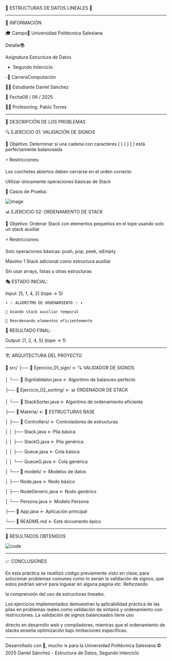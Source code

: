 🌟 ESTRUCTURAS DE DATOS LINEALES 🌟

-------------------------------------------------------------------------------------------------------------
📌 INFORMACIÓN

🎓 Campo📝 Universidad Politécnica Salesiana


Detalle📚 

Asignatura Estructura de Datos 


- Segundo Interciclo

  
-🏫 CarreraComputación


👨‍💻 Estudiante  Daniel Sánchez


📅 Fecha08 / 06 / 2025


👨‍🏫 ProfesorIng. Pablo Torres

-------------------------------------------------------------------------------------------------------------

🧠 DESCRIPCIÓN DE LOS PROBLEMAS

🔍 EJERCICIO 01: VALIDACIÓN DE SIGNOS

🎯 Objetivo: Determinar si una cadena con caracteres ( ) { } [ ] está perfectamente balanceada

⚡ Restricciones:

Los corchetes abiertos deben cerrarse en el orden correcto

Utilizar únicamente operaciones básicas de Stack

🧪 Casos de Prueba:

![image](https://github.com/user-attachments/assets/1dc83371-e361-4daa-a441-c4d0b6f5d9a5)


📊 EJERCICIO 02: ORDENAMIENTO DE STACK

🎯 Objetivo: Ordenar Stack con elementos pequeños en el tope usando solo un stack auxiliar

⚡ Restricciones:

Solo operaciones básicas: push, pop, peek, isEmpty

Máximo 1 Stack adicional como estructura auxiliar

Sin usar arrays, listas u otras estructuras

🎭 ESTADO INICIAL:

Input: [5, 1, 4, 2] (tope → 5)

    ⬇️ ✨ ALGORITMO DE ORDENAMIENTO ✨ ⬇️
    
    🔄 Usando stack auxiliar temporal
    
    🎯 Reordenando elementos eficientemente

🎉 RESULTADO FINAL:

Output: [1, 2, 4, 5] (tope → 1)

-------------------------------------------------------------------------------------------------------------

🏗️ ARQUITECTURA DEL PROYECTO

📂 src/
├── 📁 Ejercicio_01_sign/           ← 🔍 VALIDADOR DE SIGNOS

│   └── 🧠 SignValidator.java         ← Algoritmo de balanceo perfecto


├── 📁 Ejercicio_02_sorting/          ← 📊 ORDENADOR DE STACK


│   └── 🚀 StackSorter.java           ← Algoritmo de ordenamiento eficiente

├── 📁 Materia/                       ← 🎪 ESTRUCTURAS BASE

│   ├── 📁 Controllers/               ← Controladores de estructuras

│   │   ├── Stack.java               ← Pila básica

│   │   ├── StackG.java              ← Pila genérica

│   │   ├── Queue.java               ← Cola básica

│   │   └── QueueG.java              ← Cola genérica

│   └── 📁 models/                    ← Modelos de datos

│       ├── Node.java                ← Nodo básico

│       ├── NodeGeneric.java         ← Nodo genérico

│       └── Persona.java             ← Modelo Persona

├── 🎯 App.java                       ← Aplicación principal

└── 📜 README.md                      ← Este documento épico

-------------------------------------------------------------------------------------------------------------

📌 RESULTADOS OBTENIDOS

![code](https://github.com/user-attachments/assets/6dcf2f65-3708-413c-a05f-e022ecf6ffc2)

-------------------------------------------------------------------------------------------------------------
📈 CONCLUSIONES

En esta práctica se reutilizó código previamente visto en clase, para solucionar problemas comunes como lo serían la validación de signos, que estos podrían servir para loguear en alguna página etc. Reforzando 

la comprensión del uso de estructuras lineales.

Los ejercicios implementados demuestran la aplicabilidad práctica de las pilas en problemas reales como validación de sintaxis y ordenamiento con restricciones. La validación de signos balanceados tiene uso 

directo en desarrollo web y compiladores, mientras que el ordenamiento de stacks enseña optimización bajo limitaciones específicas.

-------------------------------------------------------------------------------------------------------------

Desarrollado con 💝, mucho ☕ para la Universidad Politécnica Salesiana
© 2025 Daniel Sánchez - Estructura de Datos, Segundo Interciclo

